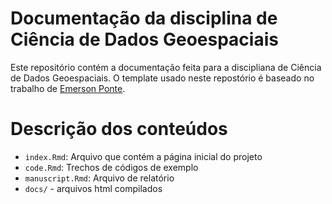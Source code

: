 # Documentação da disciplina de Ciência de Dados Geoespaciais

Este repositório contém a documentação feita para a discipliana de Ciência de Dados Geoespaciais. 
O template usado neste repostório é baseado no trabalho de [Emerson Ponte](https://github.com/emdelponte/research-compendium-website).

# Descrição dos conteúdos

- `index.Rmd`: Arquivo que contém a página inicial do projeto
- `code.Rmd`: Trechos de códigos de exemplo
- `manuscript.Rmd`: Arquivo de relatório
- `docs/` - arquivos html compilados
